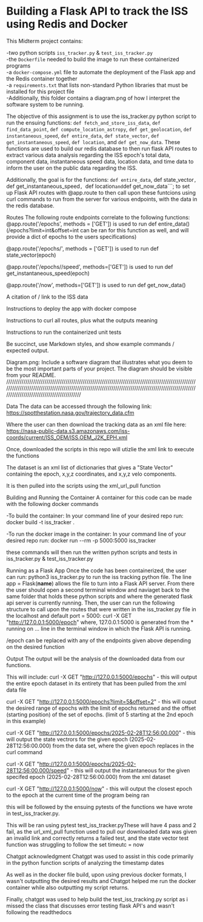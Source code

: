 # Building a Flask API to track the ISS using Redis and Docker

This Midterm project contains:   

-two python scripts ```iss_tracker.py``` & ```test_iss_tracker.py```   
-the ```Dockerfile``` needed to build the image to run these containerized programs   
-a ```docker-compose.yml``` file to automate the deployment of the Flask app and the Redis container together   
-a ```requirements.txt``` that lists non-standard Python libraries that must be installed for this project file   
-Additionally, this folder contains a diagram.png of how I interpret the software system to be running.

The objective of this assignment is to use the iss_tracker.py python script to run the ensuing functions: ```def fetch_and_store_iss_data```, ```def find_data_point```, ```def compute_location_astropy```, ```def get_geolocation```,  ```def instantaneous_speed```, ```def entire_data```, ```def state_vector```, ```def get_instantaneous_speed```, ```def location```, and ```def get_now_data```. These functions are used to build our redis database to then run flask API routes to extract various data analysis regarding the ISS epoch's total data, component data, instantaneous speed data, location data, and time data to inform the user on the public data regarding the ISS.

Additionally, the goal is for the functions: ```def entire_data```, def state_vector```, ```def get_instantaneous_speed```, ```def location``` and ```def get_now_data```; to set up Flask API routes with @app.route to then call upon these funtcions using curl commands to run from the server for various endpoints, with the data in the redis database.

Routes
The following route endpoints correlate to the following functions:
@app.route('/epochs', methods = ['GET']) is used to run def entire_data() (/epochs?limit=int&offset=int can be ran for this function as well, and will provide a dict of epochs to the users specifications)

@app.route('/epochs/<epoch>', methods = ['GET']) is used to run def state_vector(epoch)

@app.route('/epochs/<epoch>/speed', methods=['GET']) is used to run def get_instantaneous_speed(epoch)

@app.route('/now', methods=['GET']) is used to run def get_now_data()

A citation of / link to the ISS data

Instructions to deploy the app with docker compose

Instructions to curl all routes, plus what the outputs meaning

Instructions to run the containerized unit tests

Be succinct, use Markdown styles, and show example commands / expected output.

Diagram.png: Include a software diagram that illustrates what you deem to be the most important parts of your project. The diagram should be visible from your README.
/////////////////////////////////////////////////////////////////////////////////////////////////////////////////////////////////////////////////////////////////////////////////////////////////////////////////////////////////////////////

Data
The data can be accessed through the following link: https://spotthestation.nasa.gov/trajectory_data.cfm

Where the user can then download the tracking data as an xml file here: https://nasa-public-data.s3.amazonaws.com/iss-coords/current/ISS_OEM/ISS.OEM_J2K_EPH.xml

Once, downloaded the scripts in this repo will utizlie the xml link to execute the functions

The dataset is an xml list of dictionaries that gives a "State Vector" containing the epoch, x,y,z coordinates, and x,y,z velo components.

It is then pulled into the scripts using the xml_url_pull function

Building and Running the Container
A container for this code can be made with the following docker commands

-To build the container: In your command line of your desired repo run: docker build -t iss_tracker .

-To run the docker image in the container: In your command line of your desired repo run: docker run --rm -p 5000:5000 iss_tracker

these commands will then run the written python scripts and tests in iss_tracker.py & test_iss_tracker.py

Running as a Flask App
Once the code has been containerized, the user can run: python3 iss_tracker.py to run the iss tracking python file. The line app = Flask(__name__) allows the file to turn into a Flask API server. From there the user should open a second terminal window and naviaget back to the same folder that holds these python scripts and where the generated flask api server is currently running. Then, the user can run the following structure to call upon the routes that were written in the iss_tracker.py file in the localhost and default port = 5000: curl -X GET "http://127.0.0.1:5000/epoch" where, 127.0.0.1:5000 is generated from the * running on ... line in the terminal window in which the Flask API is running.

/epoch can be replaced with any of the endpoints given above depending on the desired function

Output
The output will be the analysis of the downloaded data from our functions.

This will include:
curl -X GET "http://127.0.0.1:5000/epochs" - this will output the entire epoch dataset in its entirety that has been pulled from the xml data file

curl -X GET "http://127.0.0.1:5000/epochs?limit=5&offset=2" - this will ouput the desired range of epochs with the limit of epochs returned and the offset (starting position) of the set of epochs. (limit of 5 starting at the 2nd epoch in this example)

curl -X GET "http://127.0.0.1:5000/epochs/2025-02-28T12:56:00.000" - this will output the state vectrors for the given epoch (2025-02-28T12:56:00.000) from the data set, where the given epoch replaces <epoch> in the curl command

curl -X GET "http://127.0.0.1:5000/epochs/2025-02-28T12:56:00.000/speed" - this will output the instantaneous for the given specifed epoch (2025-02-28T12:56:00.000) from the xml dataset

curl -X GET "http://127.0.0.1:5000/now" - this will output the closest epoch to the epoch at the current time of the program being ran

this will be followed by the ensuing pytests of the functions we have wrote in
test_iss_tracker.py.

This will be ran using pytest test_iss_tracker.pyThese will have 4 pass and 2 fail, as the url_xml_pull function used to pull our downloaded data was given an invalid link and correctly returns a failed test, and the state vector test function was struggling to follow the set timeutc = now

Chatgpt acknowledgment
Chatgpt was used to assist in this code primarily in the python function scripts of analyzing the timestamp dates

As well as in the docker file build, upon using previous docker formats, I wasn't outputting the desired results and Chatgpt helped me run the docker container while also outputting my script returns.

Finally, chatgpt was used to help build the test_iss_tracking.py script as i missed the class that discusses error testing flask API's and wasn't following the readthedocs
